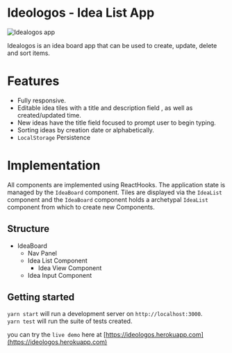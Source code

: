 
# Ideologos - Idea List App


![Idealogos app](https://i.imgur.com/5IjIy5M.png)

Idealogos is an idea board app that can be used to create, update, delete and sort items.

# Features

-  Fully responsive.
-   Editable idea tiles with  a title and description field , as well as created/updated time.
-   New ideas  have the title field focused to prompt user to begin typing.
-  Sorting ideas by creation date or alphabetically.
- `LocalStorage` Persistence

# Implementation

All components are implemented using ReactHooks. The application state is managed by the `IdeaBoard` component. Tiles are displayed via the `IdeaList` component  and the `IdeaBoard` component holds a archetypal  `IdeaList` component from which to create new Components.

## Structure

 -  IdeaBoard
	 - Nav Panel
	 - Idea List Component
    	 - Idea View Component
	 - Idea Input Component 


## Getting started

`yarn start`  will run a development server on  `http://localhost:3000`.  
`yarn test`  will run the suite of tests created.

you can try the `live demo` here at [https://ideologos.herokuapp.com](https://ideologos.herokuapp.com)
